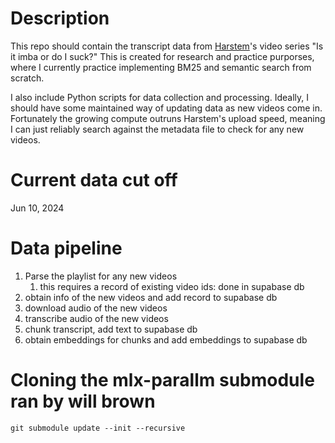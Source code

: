 # Description

This repo should contain the transcript data from [Harstem](https://www.youtube.com/@Harstem)'s video series "Is it imba or do I suck?" This is created for research and practice purporses, where I currently practice implementing BM25 and semantic search from scratch.

I also include Python scripts for data collection and processing. Ideally, I should have some maintained way of updating data as new videos come in. Fortunately the growing compute outruns Harstem's upload speed, meaning I can just reliably search against the metadata file to check for any new videos.

# Current data cut off

Jun 10, 2024

# Data pipeline

1. Parse the playlist for any new videos
   1. this requires a record of existing video ids: done in supabase db
2. obtain info of the new videos and add record to supabase db
3. download audio of the new videos
4. transcribe audio of the new videos
5. chunk transcript, add text to supabase db
6. obtain embeddings for chunks and add embeddings to supabase db

# Cloning the mlx-parallm submodule ran by will brown

`git submodule update --init --recursive`